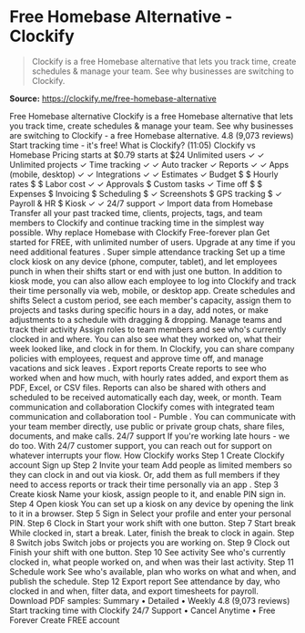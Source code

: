 # Free Homebase Alternative - Clockify

> Clockify is a free Homebase alternative that lets you track time, create schedules & manage your team. See why businesses are switching to Clockify.

**Source:** https://clockify.me/free-homebase-alternative

Free Homebase alternative
Clockify is a free Homebase alternative that lets you track time, create schedules & manage your team. See why businesses are switching to Clockify - a free Homebase alternative.
4.8 (9,073 reviews)
Start tracking time - it's free!
What is Clockify? (11:05)
Clockify vs Homebase
Pricing
starts at $0.79
starts at $24
Unlimited users
✓
✓
Unlimited projects
✓
Time tracking
✓
✓
Auto tracker
✓
Reports
✓
✓
Apps (mobile, desktop)
✓
✓
Integrations
✓
✓
Estimates
✓
Budget
$
$
Hourly rates
$
$
Labor cost
✓
✓
Approvals
$
Custom tasks
✓
Time off
$
$
Expenses
$
Invoicing
$
Scheduling
$
✓
Screenshots
$
GPS tracking
$
✓
Payroll & HR
$
Kiosk
✓
✓
24/7 support
✓
Import data from Homebase
Transfer all your past tracked time, clients, projects, tags, and team members to Clockify and continue tracking time in the simplest way possible.
Why replace Homebase with Clockify
Free-forever plan
Get started for FREE, with unlimited number of users. Upgrade at any time if you need
additional features
.
Super simple attendance tracking
Set up a time clock kiosk on any device (phone, computer, tablet), and let employees punch in when their shifts start or end with just one button.
In addition to kiosk mode, you can also allow each employee to log into Clockify and track their time personally via web, mobile, or desktop app.
Create schedules and shifts
Select a custom period, see each member's capacity, assign them to projects and tasks during specific hours in a day, add notes, or make adjustments to a schedule with dragging & dropping.
Manage teams and track their activity
Assign roles
to team members and see who's currently clocked in and where. You can also see what they worked on, what their week looked like, and clock in for them.
In Clockify, you can share company policies with employees, request and approve time off, and
manage vacations and sick leaves
.
Export reports
Create reports to see who worked when and how much, with hourly rates added, and
export
them as PDF, Excel, or CSV files. Reports can also be
shared
with others and
scheduled
to be received automatically each day, week, or month.
Team communication and collaboration
Clockify comes with integrated team communication and collaboration tool -
Pumble
. You can communicate with your team member directly, use public or private group chats, share files, documents, and make calls.
24/7 support
If you're working late hours - we do too. With 24/7 customer support, you can
reach out
for support on whatever interrupts your flow.
How Clockify works
Step 1
Create Clockify account
Sign up
Step 2
Invite your team
Add people as limited members so they can clock in and out via kiosk. Or, add them as full members if they need to access reports or track their time personally via
an app
.
Step 3
Create kiosk
Name your kiosk, assign people to it, and enable PIN sign in.
Step 4
Open kiosk
You can set up a kiosk on any device by opening the link to it in a browser.
Step 5
Sign in
Select your profile and enter your personal PIN.
Step 6
Clock in
Start your work shift with one button.
Step 7
Start break
While clocked in, start a break. Later, finish the break to clock in again.
Step 8
Switch jobs
Switch jobs or projects you are working on.
Step 9
Clock out
Finish your shift with one button.
Step 10
See activity
See who's currently clocked in, what people worked on, and when was their last activity.
Step 11
Schedule work
See who's available, plan who works on what and when, and publish the schedule.
Step 12
Export report
See attendance by day, who clocked in and when, filter data, and export timesheets for payroll.
Download PDF samples:
Summary
•
Detailed
•
Weekly
4.8 (9,073 reviews)
Start tracking time with Clockify
24/7 Support
•
Cancel Anytime
•
Free Forever
Create FREE account